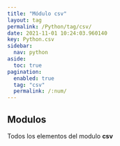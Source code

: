 ```yaml
---
title: "Módulo csv"
layout: tag
permalink: /Python/tag/csv/
date: 2021-11-01 10:24:03.960140
key: Python.csv
sidebar: 
  nav: python
aside: 
  toc: true
pagination: 
  enabled: true
  tag: "csv"
  permalink: /:num/
---
```


<h2>Modulos</h2>
Todos los elementos del modulo <strong>csv</strong>
